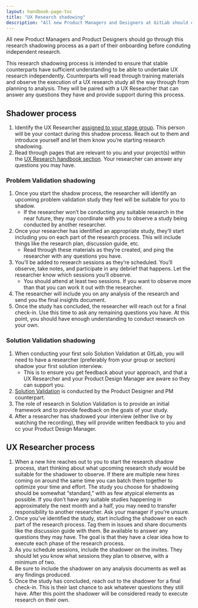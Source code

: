 ```yaml
---
layout: handbook-page-toc
title: "UX Research shadowing"
description: "All new Product Managers and Designers at GitLab should complete research shadowing as a part of their onboarding before conducting independent research."
---
```


All new Product Managers and Product Designers should go through this research shadowing process as a part of their onboarding before conduting independent research.

This research shadowing process is intended to ensure that stable counterparts have sufficient understanding to be able to undertake UX research independently. Counterparts will read through training materials and observe the execution of a UX research study all the way through from planning to analysis. They will be paired with a UX Researcher that can answer any questions they have and provide support during this process.

## Shadower process

1. Identify the UX Researcher [assigned to your stage group](handbook/product/ux/ux-research-training/how-uxr-team-operates/#how-ux-researchers-are-assigned). This person will be your contact during this shadow process. Reach out to them and introduce yourself and let them know you’re starting research shadowing.
1. Read through pages that are relevant to you and your project(s) within the [UX Research handbook section](/handbook/product/ux/ux-research/). Your researcher can answer any questions you may have.

### Problem Validation shadowing
1. Once you start the shadow process, the researcher will identify an upcoming problem validation study they feel will be suitable for you to shadow.
   - If the researcher won’t be conducting any suitable research in the near future, they may coordinate with you to observe a study being conducted by another researcher.
1. Once your researcher has identified an appropriate study, they’ll start including you on each part of the research process. This will include things like the research plan, discussion guide, etc.
   - Read through these materials as they’re created, and ping the researcher with any questions you have.
1. You’ll be added to research sessions as they’re scheduled. You’ll observe, take notes, and participate in any debrief that happens. Let the researcher know which sessions you’ll observe.
   - You should attend at least two sessions. If you want to observe more than that you can work it out with the researcher.
1. The researcher will include you on any analysis of the research and send you the final insights document.
1. Once the study has concluded, the researcher will reach out for a final check-in. Use this time to ask any remaining questions you have. At this point, you should have enough understanding to conduct research on your own.

### Solution Validation shadowing
1. When conducting your first solo Solution Validation at GitLab, you will need to have a researcher (preferably from your group or section) shadow your first solution interview.
   - This is to ensure you get feedback about your approach, and that a UX Researcher and your Product Design Manager are aware so they can support you.
1. [Solution Validation](/handbook/product-development-flow/#validation-phase-4-solution-validation) is conducted by the Product Designer and PM counterpart.
1. The role of research in Solution Validation is to provide an initial framework and to provide feedback on the goals of your study.
1. After a researcher has shadowed your interview (either live or by watching the recording), they will provide written feedback to you and cc your Product Design Manager.

## UX Researcher process
1. When a new hire reaches out to you to start the research shadow process, start thinking about what upcoming research study would be suitable for the shadower to observe. If there are multiple new hires coming on around the same time you can batch them together to optimize your time and effort. The study you choose for shadowing should be somewhat “standard,” with as few atypical elements as possible. If you don’t have any suitable studies happening in approximately the next month and a half, you may need to transfer responsibility to another researcher. Ask your manager if you’re unsure.
1. Once you’ve identified the study, start including the shadower on each part of the research process. Tag them in issues and share documents like the discussion guide with them. Be available to answer any questions they may have. The goal is that they have a clear idea how to execute each phase of the research process.
1. As you schedule sessions, include the shadower on the invites. They should let you know what sessions they plan to observe, with a minimum of two.
1. Be sure to include the shadower on any analysis documents as well as any findings produced.
1. Once the study has concluded, reach out to the shadower for a final check-in. This is their last chance to ask whatever questions they still have. After this point the shadower will be considered ready to execute research on their own.
